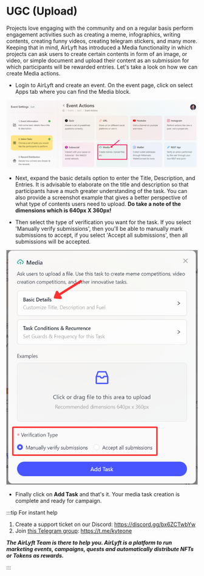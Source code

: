 # UGC (Upload)

Projects love engaging with the community and on a regular basis perform engagement activities such as creating a meme, infographics, writing contents, creating funny videos, creating telegram stickers, and many more. Keeping that in mind, AirLyft has introduced a Media functionality in which projects can ask users to create certain contents in form of an image, or video, or simple document and upload their content as an submission for which participants will be rewarded entries. Let's take a look on how we can create Media actions.

- Login to AirLyft and create an event. On the event page, click on select Apps tab where you can find the Media block. 

![Media Main](../../images/MediaMain.png)

- Next, expand the basic details option to enter the Title, Description, and Entries. It is advisable to elaborate on the title and description so that participants have a much greater understanding of the task. You can also provide a screenshot example that gives a better perspective of what type of contents users need to upload. **Do take a note of the dimensions which is 640px X 360px!**

- Then select the type of verification you want for the task. If you select 'Manually verify submissions', then you'll be able to manually mark submissions to accept, if you select 'Accept all submissions', then all submissions will be accepted.

![Media Basic](../../images/Mediabasic.png)

- Finally click on **Add Task** and that's it. Your media task creation is complete and ready for campaign.

:::tip For instant help

1. Create a support ticket on our Discord: https://discord.gg/bx6ZCTwbYw
2. Join [this Telegram group](https://t.me/kyteone): https://t.me/kyteone

**_The AirLyft Team is there to help you. AirLyft is a platform to run marketing events, campaigns, quests and automatically distribute NFTs or Tokens as rewards._**

:::